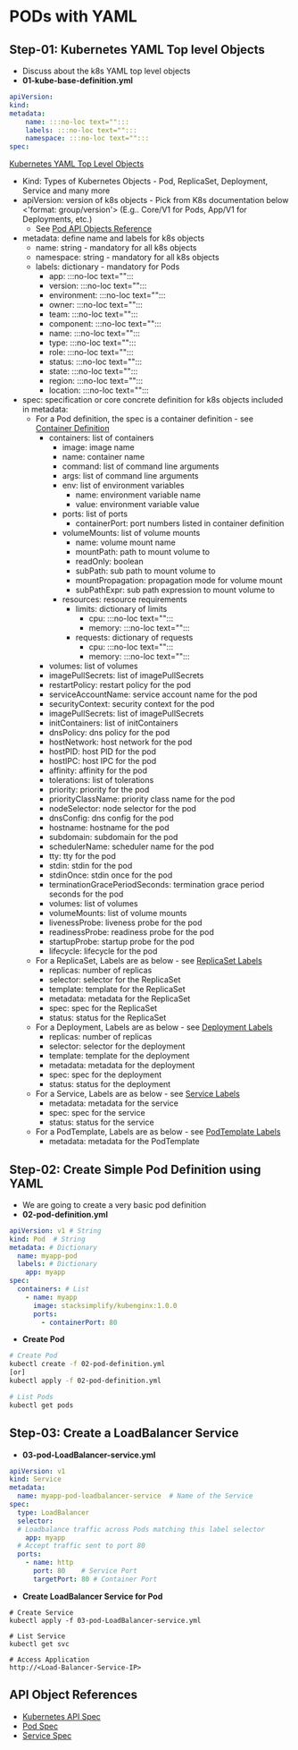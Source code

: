 # PODs with YAML

## Step-01: Kubernetes YAML Top level Objects

- Discuss about the k8s YAML top level objects
- **01-kube-base-definition.yml**

```yml
apiVersion:
kind:
metadata:
    name: :::no-loc text="":::
    labels: :::no-loc text="":::
    namespace: :::no-loc text="":::
spec:
```

[Kubernetes YAML Top Level Objects](https://kubernetes.io/docs/tutorials/kubernetes-basics/kubernetes-yaml/kubernetes-yaml-top-level-objects/)

- Kind: Types of Kubernetes Objects - Pod, ReplicaSet, Deployment, Service and many more
- apiVersion: version of k8s objects - Pick from K8s documentation below <'format: group/version'> (E.g.. Core/V1 for Pods, App/V1 for Deployments, etc.)
  - See [Pod API Objects Reference](https://kubernetes.io/docs/reference/generated/kubernetes-api/v1.19/#pod-v1-core)
- metadata: define name and labels for k8s objects
  - name: string - mandatory for all k8s objects
  - namespace: string - mandatory for all k8s objects
  - labels: dictionary - mandatory for Pods
    - app: :::no-loc text="":::
    - version: :::no-loc text="":::
    - environment: :::no-loc text="":::
    - owner: :::no-loc text="":::
    - team: :::no-loc text="":::
    - component: :::no-loc text="":::
    - name: :::no-loc text="":::
    - type: :::no-loc text="":::
    - role: :::no-loc text="":::
    - status: :::no-loc text="":::
    - state: :::no-loc text="":::
    - region: :::no-loc text="":::
    - location: :::no-loc text="":::
- spec: specification or core concrete definition for k8s objects included in metadata:
  - For a Pod definition, the spec is a container definition - see [Container Definition](https://kubernetes.io/docs/tutorials/in-depth-kubernetes-application-development-user-guide/#container-definition)
    - containers: list of containers
      - image: image name
      - name: container name
      - command: list of command line arguments
      - args: list of command line arguments
      - env: list of environment variables
        - name: environment variable name
        - value: environment variable value
      - ports: list of ports
        - containerPort: port numbers listed in container definition
      - volumeMounts: list of volume mounts
        - name: volume mount name
        - mountPath: path to mount volume to
        - readOnly: boolean
        - subPath: sub path to mount volume to
        - mountPropagation: propagation mode for volume mount
        - subPathExpr: sub path expression to mount volume to
      - resources: resource requirements
        - limits: dictionary of limits
          - cpu: :::no-loc text="":::
          - memory: :::no-loc text="":::
        - requests: dictionary of requests
          - cpu: :::no-loc text="":::
          - memory: :::no-loc text="":::
    - volumes: list of volumes
    - imagePullSecrets: list of imagePullSecrets
    - restartPolicy: restart policy for the pod
    - serviceAccountName: service account name for the pod
    - securityContext: security context for the pod
    - imagePullSecrets: list of imagePullSecrets
    - initContainers: list of initContainers
    - dnsPolicy: dns policy for the pod
    - hostNetwork: host network for the pod
    - hostPID: host PID for the pod
    - hostIPC: host IPC for the pod
    - affinity: affinity for the pod
    - tolerations: list of tolerations
    - priority: priority for the pod
    - priorityClassName: priority class name for the pod
    - nodeSelector: node selector for the pod
    - dnsConfig: dns config for the pod
    - hostname: hostname for the pod
    - subdomain: subdomain for the pod
    - schedulerName: scheduler name for the pod
    - tty: tty for the pod
    - stdin: stdin for the pod
    - stdinOnce: stdin once for the pod
    - terminationGracePeriodSeconds: termination grace period seconds for the pod
    - volumes: list of volumes
    - volumeMounts: list of volume mounts
    - livenessProbe: liveness probe for the pod
    - readinessProbe: readiness probe for the pod
    - startupProbe: startup probe for the pod
    - lifecycle: lifecycle for the pod
  - For a ReplicaSet, Labels are as below - see [ReplicaSet Labels](https://kubernetes.io/docs/reference/generated/kubernetes-api/v1.19/#replicaset-v1-apps)
    - replicas: number of replicas
    - selector: selector for the ReplicaSet
    - template: template for the ReplicaSet
    - metadata: metadata for the ReplicaSet
    - spec: spec for the ReplicaSet
    - status: status for the ReplicaSet
  - For a Deployment, Labels are as below - see [Deployment Labels](https://kubernetes.io/docs/reference/generated/kubernetes-api/v1.19/#deployment-v1-apps)
    - replicas: number of replicas
    - selector: selector for the deployment
    - template: template for the deployment
    - metadata: metadata for the deployment
    - spec: spec for the deployment
    - status: status for the deployment
  - For a Service, Labels are as below - see [Service Labels](https://kubernetes.io/docs/reference/generated/kubernetes-api/v1.19/#service-v1-core)
    - metadata: metadata for the service
    - spec: spec for the service
    - status: status for the service
  - For a PodTemplate, Labels are as below - see [PodTemplate Labels](https://kubernetes.io/docs/reference/generated/kubernetes-api/v1.19/#podtemplate-v1-core)
    - metadata: metadata for the PodTemplate
  
## Step-02: Create Simple Pod Definition using YAML

- We are going to create a very basic pod definition
- **02-pod-definition.yml**

```yml
apiVersion: v1 # String
kind: Pod  # String
metadata: # Dictionary
  name: myapp-pod
  labels: # Dictionary 
    app: myapp         
spec:
  containers: # List
    - name: myapp
      image: stacksimplify/kubenginx:1.0.0
      ports:
        - containerPort: 80
```

- **Create Pod**

```bash
# Create Pod
kubectl create -f 02-pod-definition.yml
[or]
kubectl apply -f 02-pod-definition.yml

# List Pods
kubectl get pods
```

## Step-03: Create a LoadBalancer Service
- **03-pod-LoadBalancer-service.yml**
```yml
apiVersion: v1
kind: Service
metadata:
  name: myapp-pod-loadbalancer-service  # Name of the Service
spec:
  type: LoadBalancer
  selector:
  # Loadbalance traffic across Pods matching this label selector
    app: myapp
  # Accept traffic sent to port 80    
  ports: 
    - name: http
      port: 80    # Service Port
      targetPort: 80 # Container Port
```
- **Create LoadBalancer Service for Pod**
```
# Create Service
kubectl apply -f 03-pod-LoadBalancer-service.yml

# List Service
kubectl get svc

# Access Application
http://<Load-Balancer-Service-IP>

```

## API Object References
- [Kubernetes API Spec](https://kubernetes.io/docs/reference/generated/kubernetes-api/v1.19/)
- [Pod Spec](https://kubernetes.io/docs/reference/generated/kubernetes-api/v1.19/#pod-v1-core)
- [Service Spec](https://kubernetes.io/docs/reference/generated/kubernetes-api/v1.19/#service-v1-core)


